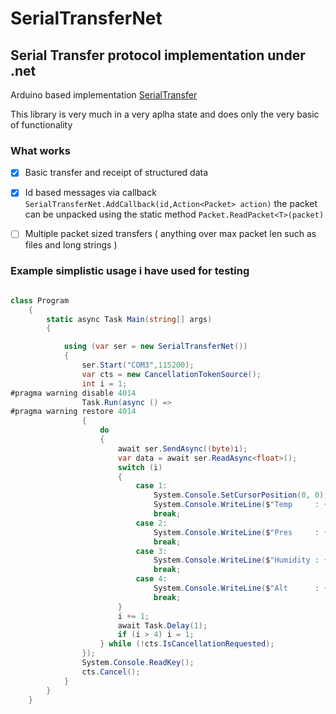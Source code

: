 # SerialTransferNet
## Serial Transfer protocol implementation under .net

Arduino based implementation [SerialTransfer](https://github.com/PowerBroker2/SerialTransfer)

This library is very much in a very aplha state and does only the very basic of functionality
### What works
- [x] Basic transfer and receipt of structured data
- [x] Id based messages via callback ``` SerialTransferNet.AddCallback(id,Action<Packet> action) ``` the packet can be unpacked using the static method ``` Packet.ReadPacket<T>(packet) ```
- [ ] Multiple packet sized transfers ( anything over max packet len such as files and long strings  )



### Example simplistic usage i have used for testing
```csharp

class Program
    {
        static async Task Main(string[] args)
        {

            using (var ser = new SerialTransferNet())
            {
                ser.Start("COM3",115200);
                var cts = new CancellationTokenSource();
                int i = 1;
#pragma warning disable 4014
                Task.Run(async () =>
#pragma warning restore 4014
                {
                    do
                    {
                        await ser.SendAsync((byte)i);
                        var data = await ser.ReadAsync<float>();
                        switch (i)
                        {
                            case 1:
                                System.Console.SetCursorPosition(0, 0);
                                System.Console.WriteLine($"Temp     : {data:F3} C {data*(9.0/5.0)+32:F3} F");
                                break;
                            case 2:
                                System.Console.WriteLine($"Pres     : {data:F3} hpa");
                                break;
                            case 3:
                                System.Console.WriteLine($"Humidity : {data:F3} %");
                                break;
                            case 4:
                                System.Console.WriteLine($"Alt      : {data:F3} meters");
                                break;
                        }
                        i += 1;
                        await Task.Delay(1);
                        if (i > 4) i = 1;
                    } while (!cts.IsCancellationRequested);
                });
                System.Console.ReadKey();
                cts.Cancel();
            }
        }
    }
```
